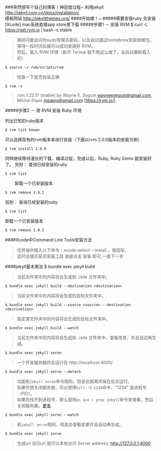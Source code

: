 ###突然想写个自己的博客！神百度过程~
 利用jekyll    http://jekyll.com.cn/docs/installation/ </br>
 模板网站       http://jekyllthemes.org/
####开始喽！~
#####需要安装ruby
先安装 [Xcode]  mac系统直接app store里下载
#####步骤1 － 安装 RVM
	$ curl -L https://get.rvm.io | bash -s stable
>期间可能会问你sudo管理员密码，以及自动通过homebrew安装依赖包，等待一段时间后就可以成功安装好 RVM。</br>
然后，载入 RVM 环境（新开 Termal 就不用这么做了，会自动重新载入的）</br>

	$ source ~/.rvm/scripts/rvm
>检查一下是否安装正确

	$ rvm -v
>rvm 1.22.17 (stable) by Wayne E. Seguin <wayneeseguin@gmail.com>, Michal Papis <mpapis@gmail.com> [https://rvm.io/]

#####步骤2 － 用 RVM 安装 Ruby 环境
  
列出已知的ruby版本</br>

	$ rvm list known
 
可以选择现有的rvm版本来进行安装（下面以rvm 2.0.0版本的安装为例）
 
	$ rvm install 2.0.0
	
同样继续等待漫长的下载，编译过程，完成以后，Ruby, Ruby Gems 就安装好了。
另附：
查询已经安装的ruby

	$ rvm list
　　
卸载一个已安装版本 

	$ rvm remove 1.9.2
      
另附：
查询已经安装的ruby

	$ rvm list

卸载一个已安装版本 

	$ rvm remove 1.9.2
	
####Xcode中Command Line Tools安装方法
>在终端中输入以下命令：xcode-select --install  ，按回车。</br>
>这时会提示是否安装工具 直接点击 安装 即可,一直下一步

####jekyll基本用法
	$ bundle exec jekyll build
>当前文件夹中的内容将会生成到 ./site 文件夹中。

	$ bundle exec jekyll build --destination <destination>
> 当前文件夹中的内容将会生成到目标文件夹<destination>中。

	$ bundle exec jekyll build --source <source> --destination <destination>
> 指定源文件夹<source>中的内容将会生成到目标文件夹<destination>中。

	$ bundle exec jekyll build --watch
> 当前文件夹中的内容将会生成到 ./site 文件夹中，查看改变，并且自动再生成。

	$ bundle exec jekyll serve
> 一个开发服务器将会运行在 http://localhost:4000/

	$ bundle exec jekyll serve --detach
> 功能和`jekyll serve`命令相同，但是会脱离终端在后台运行。</br>
> 如果你想关闭服务器，可以使用`kill -9 1234`命令，"1234" 是进程号（PID）。</br>
> 如果你找不到进程号，那么就用`ps aux | grep jekyll`命令来查看，然后关闭服务器。[更多](http://unixhelp.ed.ac.uk/shell/jobz5.html).

	$ bundle exec jekyll serve --watch
> 和`jekyll serve`相同，但是会查看变更并且自动再生成。

    $ bundle exec jekyll serve
>生成url 访问url 就可以本地访问 Server address: http://127.0.0.1:4000